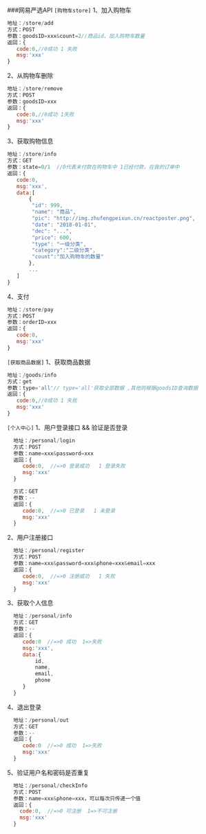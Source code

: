 ###网易严选API
`[购物车store]`
1、加入购物车
```javascript
地址：/store/add
方式：POST
参数：goodsID=xxx&count=2//商品id、加入购物车数量
返回：{
   code:0,//0成功 1 失败
   msg:'xxx'
}
```
2、从购物车删除
```javascript
地址：/store/remove
方式：POST
参数：goodsID=xxx
返回：{
   code:0,//0成功 1失败
   msg:'xxx'
}
```
3、获取购物信息
```javascript
地址：/store/info
方式：GET
参数：state=0/1  //0代表未付款在购物车中 1已经付款，在我的订单中
返回：{
   code:0,
   msg:'xxx',
   data:[
       {
        "id": 999,
        "name": "商品",
        "pic": "http://img.zhufengpeixun.cn/reactposter.png",
        "date": "2018-01-01",
        "dec": "...",
        "price": 600,
        "type": "一级分类",
        "category":"二级分类",
        "count":"加入购物车的数量"
       },
       ...
   ]
}
```
4、支付
```javascript
地址：/store/pay
方式：POST
参数：orderID=xxx
返回：{
   code:0,
   msg:'xxx'
}
```
`[获取商品数据]`
1、获取商品数据
```javascript
地址：/goods/info
方式：get
参数：type='all'// type='all'获取全部数据 ,其他则根据goodsID查询数据
返回：{
   code:0,//0成功 1 失败
   msg:'xxx'
}
```
`[个人中心]`
1、用户登录接口 && 验证是否登录
```javascript
  地址：/personal/login
  方式：POST
  参数：name=xxx&password=xxx
  返回：{
     code:0,  //=>0 登录成功   1 登录失败
     msg:'xxx'
  }

  方式：GET
  参数：--
  返回：{
     code:0,  //=>0 已登录   1 未登录
     msg:'xxx'
  }
```
2、用户注册接口
```javascript
  地址：/personal/register
  方式：POST
  参数：name=xxx&password=xxx&phone=xxx&email=xxx
  返回：{
     code:0,  //=>0 注册成功   1 失败
     msg:'xxx'
  }
```
3、获取个人信息
```javascript
  地址：/personal/info
  方式：GET
  参数：--
  返回：{
     code:0  //=>0 成功  1=>失败
     msg:'xxx',
     data:{
         id,
         name,
         email,
         phone
     }
  }
```
4、退出登录
```javascript
  地址：/personal/out
  方式：GET
  参数：--
  返回：{
     code:0  //=>0 成功  1=>失败
     msg:'xxx'
  }
```
5、验证用户名和密码是否重复
```javascript
  地址：/personal/checkInfo
  方式：POST
  参数：name=xxx&phone=xxx，可以每次只传递一个值
  返回：{
    code:0,  //=>0 可注册  1=>不可注册
    msg:'xxx'
  }
```





